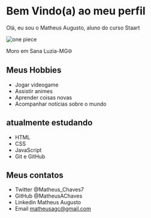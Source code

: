 # Bem Vindo(a) ao meu perfil

Olá, eu sou o Matheus Augusto, aluno do curso Staart

![one piece](https://github.com/MatheusAChaves/MatheusAChaves/assets/155933481/0494ce42-bc9d-4fe1-9e97-bf5bfb5336c6)

Moro em Sana Luzia-MG🌐
## Meus Hobbies

- Jogar videogame
- Assistir animes
- Aprender coisas novas
- Acompanhar notícias sobre o mundo

## atualmente estudando

- HTML
- CSS
- JavaScript
- Git e GitHub

## Meus contatos

- Twitter @Matheus_Chaves7
- GitHub @MatheusAChaves
- Linkedin Matheus Augusto
- Email matheusagc@gmail.com

